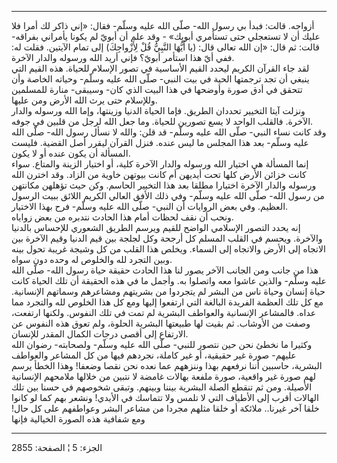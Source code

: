 ------------------------------------------------------------------------

أزواجه. قالت: فبدأ بي رسول الله- صلّى الله عليه وسلّم- فقال: «إني ذاكر لك
أمرا فلا عليك أن لا تستعجلي حتى تستأمري أبويك» - وقد علم أن أبويّ لم
يكونا يأمراني بفراقه- قالت: ثم قال: «إن الله تعالى قال: (يا أَيُّهَا النَّبِيُّ
قُلْ لِأَزْواجِكَ) إلى تمام الآيتين. فقلت له: ففي أيّ هذا استأمر أبويّ؟ فإني أريد
الله ورسوله والدار الآخرة.  
لقد جاء القرآن الكريم ليحدد القيم الأساسية في تصور الإسلام للحياة. هذه
القيم التي ينبغي أن تجد ترجمتها الحية في بيت النبي- صلّى الله عليه وسلّم-
وحياته الخاصة وأن تتحقق في أدق صورة وأوضحها في هذا البيت الذي كان-
وسيبقى- منارة للمسلمين وللإسلام حتى يرث الله الأرض ومن عليها.  
ونزلت آيتا التخيير تحددان الطريق. فإما الحياة الدنيا وزينتها، وإما الله
ورسوله والدار الآخرة. فالقلب الواحد لا يسع تصورين للحياة. وما جعل الله
لرجل من قلبين في جوفه.  
وقد كانت نساء النبي- صلّى الله عليه وسلّم- قد قلن: والله لا نسأل رسول
الله- صلّى الله عليه وسلّم- بعد هذا المجلس ما ليس عنده. فنزل القرآن ليقرر
أصل القضية. فليست المسألة أن يكون عنده أو لا يكون.  
إنما المسألة هي اختيار الله ورسوله والدار الآخرة كلية، أو اختيار الزينة
والمتاع. سواء كانت خزائن الأرض كلها تحت أيديهن أم كانت بيوتهن خاوية من
الزاد. وقد اخترن الله ورسوله والدار الآخرة اختيارا مطلقا بعد هذا التخيير
الحاسم. وكن حيث تؤهلهن مكانتهن من رسول الله- صلّى الله عليه وسلّم- وفي ذلك
الأفق العالي الكريم اللائق ببيت الرسول العظيم. وفي بعض الروايات أن
النبي- صلّى الله عليه وسلّم- فرح بهذا الاختيار.  
ونحب أن نقف لحظات أمام هذا الحادث نتدبره من بعض زواياه.  
إنه يحدد التصور الإسلامي الواضح للقيم ويرسم الطريق الشعوري للإحساس
بالدنيا والآخرة. ويحسم في القلب المسلم كل أرجحة وكل لجلجة بين قيم الدنيا
وقيم الآخرة بين الاتجاه إلى الأرض والاتجاه إلى السماء. ويخلص هذا القلب
من كل وشيجة غريبة تحول بينه وبين التجرد لله والخلوص له وحده دون سواه.  
هذا من جانب ومن الجانب الآخر يصور لنا هذا الحادث حقيقة حياة رسول الله-
صلّى الله عليه وسلّم- والذين عاشوا معه واتصلوا به. وأجمل ما في هذه الحقيقة
أن تلك الحياة كانت حياة إنسان وحياة ناس من البشر لم يتجردوا من بشريتهم
ومشاعرهم وسماتهم الإنسانية. مع كل تلك العظمة الفريدة البالغة التي
ارتفعوا إليها ومع كل هذا الخلوص لله والتجرد مما عداه. فالمشاعر الإنسانية
والعواطف البشرية لم تمت في تلك النفوس. ولكنها ارتفعت، وصفت من الأوشاب.
ثم بقيت لها طبيعتها البشرية الحلوة، ولم تعوق هذه النفوس عن الارتفاع إلى
أقصى درجات الكمال المقدر للإنسان.  
وكثيرا ما نخطئ نحن حين نتصور للنبي- صلّى الله عليه وسلّم- ولصحابته- رضوان
الله عليهم- صورة غير حقيقية، أو غير كاملة، نجردهم فيها من كل المشاعر
والعواطف البشرية، حاسبين أننا نرفعهم بهذا وننزههم عما نعده نحن نقصا
وضعفا! وهذا الخطأ يرسم لهم صورة غير واقعية، صورة ملفعة بهالات غامضة لا
نتبين من خلالها ملامحهم الإنسانية الأصيلة. ومن ثم تنقطع الصلة البشرية
بيننا وبينهم. وتبقى شخوصهم في حسنا بين تلك الهالات أقرب إلى الأطياف التي
لا تلمس ولا تتماسك في الأيدي! ونشعر بهم كما لو كانوا خلقا آخر غيرنا..
ملائكة أو خلقا مثلهم مجردا من مشاعر البشر وعواطفهم على كل حال! ومع
شفافية هذه الصورة الخيالية فإنها

------------------------------------------------------------------------

الجزء: 5 ¦ الصفحة: 2855
